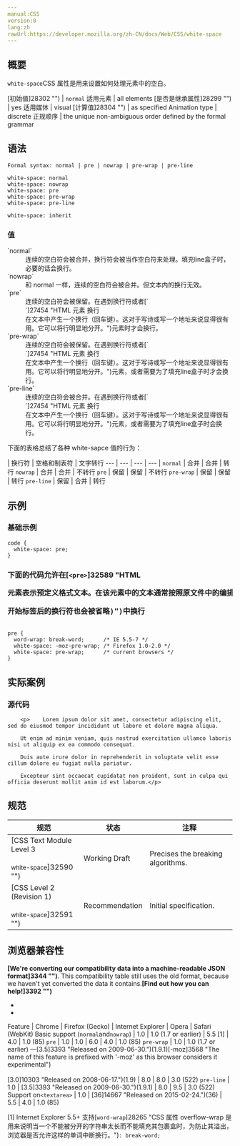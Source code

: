```yaml
---
manual:CSS
version:0
lang:zh
rawUrl:https://developer.mozilla.org/zh-CN/docs/Web/CSS/white-space
---
```





## 概要<a name="Summary"></a>


`white-space`CSS 属性是用来设置如何处理元素中的空白。


[初始值]28302 "") | `normal` 
适用元素 | all elements 
[是否是继承属性]28299 "") | yes 
适用媒体 | visual 
[计算值]28304 "") | as specified 
Animation type | discrete 
正规顺序 | the unique non-ambiguous order defined by the formal grammar 


## 语法<a name="Syntax"></a>

```
Formal syntax: normal | pre | nowrap | pre-wrap | pre-line
```

```
white-space: normal
white-space: nowrap
white-space: pre
white-space: pre-wrap
white-space: pre-line

white-space: inherit
```

### 值<a name="Values"></a>
<dl><dt id=''>`normal`</dt><dd>连续的空白符会被合并，换行符会被当作空白符来处理。填充line盒子时，必要的话会换行。</dd><dt id=''>`nowrap`</dt><dd>和 normal 一样，连续的空白符会被合并。但文本内的换行无效。</dd><dt id=''>`pre`</dt><dd>连续的空白符会被保留。在遇到换行符或者[`<br>`]27454 "HTML 元素 换行 <br> 在文本中产生一个换行（回车键）。这对于写诗或写一个地址来说显得很有用。它可以将行明显地分开。")元素时才会换行。</dd><dt id=''>`pre-wrap`</dt><dd>连续的空白符会被保留。在遇到换行符或者[`<br>`]27454 "HTML 元素 换行 <br> 在文本中产生一个换行（回车键）。这对于写诗或写一个地址来说显得很有用。它可以将行明显地分开。")元素，或者需要为了填充line盒子时才会换行。</dd><dt id=''>`pre-line`</dt><dd>连续的空白符会被合并。在遇到换行符或者[`<br>`]27454 "HTML 元素 换行 <br> 在文本中产生一个换行（回车键）。这对于写诗或写一个地址来说显得很有用。它可以将行明显地分开。")元素，或者需要为了填充line盒子时会换行。</dd></dl>

下面的表格总结了各种 white-sapce 值的行为：


 | 换行符 | 空格和制表符 | 文字转行 
 ---  |  ---  |  ---  |  ---  | 
`normal` | 合并 | 合并 | 转行 
`nowrap` | 合并 | 合并 | 不转行 
`pre` | 保留 | 保留 | 不转行 
`pre-wrap` | 保留 | 保留 | 转行 
`pre-line` | 保留 | 合并 | 转行 


## 示例<a name="Examples"></a>

### 基础示例<a name="基础示例"></a>

```
code { 
  white-space: pre; 
}
```

### 下面的代码允许在[`<pre>`]32589 "HTML <pre> 元素表示预定义格式文本。在该元素中的文本通常按照原文件中的编排，以等宽字体的形式展现出来，文本中的空白符（比如空格和换行符）都会显示出来。(紧跟在 <pre> 开始标签后的换行符也会被省略)")中换行<a name="Specifications"></a>

```
pre {
  word-wrap: break-word;      /* IE 5.5-7 */
  white-space: -moz-pre-wrap; /* Firefox 1.0-2.0 */
  white-space: pre-wrap;      /* current browsers */
}
```





## 实际案例<a name="实际案例"></a>

### 源代码<a name="源代码"></a>

```
    <p>    Lorem ipsum dolor sit amet, consectetur adipiscing elit, sed do eiusmod tempor incididunt ut labore et dolore magna aliqua.
    
    Ut enim ad minim veniam, quis nostrud exercitation ullamco laboris nisi ut aliquip ex ea commodo consequat.
    
    Duis aute irure dolor in reprehenderit in voluptate velit esse cillum dolore eu fugiat nulla pariatur.
    
    Excepteur sint occaecat cupidatat non proident, sunt in culpa qui officia deserunt mollit anim id est laborum.</p>

```





## 规范<a name="Specifications"></a>

规范 | 状态 | 注释 
 ---  |  ---  |  ---  | 
[CSS Text Module Level 3<br></br><small>white-space</small>]32590 "") | Working Draft | Precises the breaking algorithms. 
[CSS Level 2 (Revision 1)<br></br><small>white-space</small>]32591 "") | Recommendation | Initial specification. 


## 浏览器兼容性<a name="Browser_compatibility"></a>


**[We&#39;re converting our compatibility data into a machine-readable JSON format]3344 "")**. This compatibility table still uses the old format, because we haven&#39;t yet converted the data it contains.**[Find out how you can help!]3392 "")**


* 
* 

Feature | Chrome | Firefox (Gecko) | Internet Explorer | Opera | Safari (WebKit) 
Basic support (`normal`and`nowrap`) | 1.0 | 1.0 (1.7 or earlier) | 5.5 [1] | 4.0 | 1.0 (85) 
`pre` | 1.0 | 1.0 | 6.0 | 4.0 | 1.0 (85) 
`pre-wrap` | 1.0 | 1.0 (1.7 or earlier) —[3.5]3393 "Released on 2009-06-30.")(1.9.1)[-moz]3568 "The name of this feature is prefixed with '-moz' as this browser considers it experimental")<br></br>[3.0]10303 "Released on 2008-06-17.")(1.9) | 8.0 | 8.0 | 3.0 (522) 
`pre-line` | 1.0 | [3.5]3393 "Released on 2009-06-30.")(1.9.1) | 8.0 | 9.5 | 3.0 (522) 
Support on`<textarea>` | 1.0 | [36]14667 "Released on 2015-02-24.")(36) | 5.5 | 4.0 | 1.0 (85) 





[1] Internet Explorer 5.5+ 支持[`word-wrap`]28265 "CSS 属性 overflow-wrap 是用来说明当一个不能被分开的字符串太长而不能填充其包裹盒时，为防止其溢出，浏览器是否允许这样的单词中断换行。")`: break-word;`




